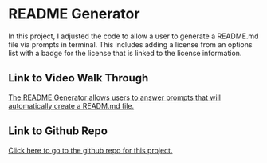 # README Generator
In this project, I adjusted the code to allow a user to generate a README.md file via prompts in 
terminal. This includes adding a license from an options list with a badge for the license that is linked to the license information.

## Link to Video Walk Through

[The README Generator allows users to answer prompts that will automatically create a READM.md file.](https://drive.google.com/file/d/1GZQ8NL1CGpofVXwTCzO6K0qcyw9QC83Z/view)

## Link to Github Repo
[Click here to go to the github repo for this project.](https://github.com/JenGelfling/readme-generator)